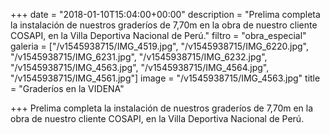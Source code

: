 +++
date = "2018-01-10T15:04:00+00:00"
description = "Prelima completa la instalación de nuestros graderíos de 7,70m en la obra de nuestro cliente COSAPI, en la Villa Deportiva Nacional de Perú."
filtro = "obra_especial"
galeria = ["/v1545938715/IMG_4519.jpg", "/v1545938715/IMG_6220.jpg", "/v1545938715/IMG_6231.jpg", "/v1545938715/IMG_6232.jpg", "/v1545938715/IMG_4563.jpg", "/v1545938715/IMG_4564.jpg", "/v1545938715/IMG_4561.jpg"]
image = "/v1545938715/IMG_4563.jpg"
title = "Graderíos en la VIDENA"

+++
Prelima completa la instalación de nuestros graderíos de 7,70m en la obra de nuestro cliente COSAPI, en la Villa Deportiva Nacional de Perú.
